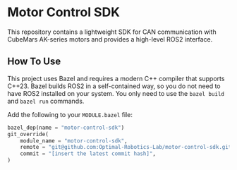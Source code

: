 # Motor Control SDK
This repository contains a lightweight SDK for CAN communication with CubeMars AK-series motors and provides a high-level ROS2 interface.

## How To Use
This project uses Bazel and requires a modern C++ compiler that supports C++23. Bazel builds ROS2 in a self-contained way, so you do not need to have ROS2 installed on your system. You only need to use the `bazel build` and `bazel run` commands.

Add the following to your `MODULE.bazel` file:
```python
bazel_dep(name = "motor-control-sdk")
git_override(
    module_name = "motor-control-sdk",
    remote = "git@github.com:Optimal-Robotics-Lab/motor-control-sdk.git",
    commit = "[insert the latest commit hash]",
)
```
